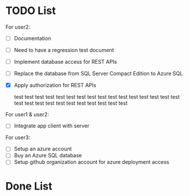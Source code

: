 # TODO List
For user2:
- [ ] Documentation
- [ ] Need to have a regression test document
- [ ] Implement database access for REST APIs
- [ ] Replace the database from SQL Server Compact Edition to Azure SQL
- [x] Apply authorization for REST APIs
  
  test test test test test test test test test test
  test test test test test test test test 
  test test test test test test test test test 

For user1 & user2:
- [ ] Integrate app client with server

For user3:
- [ ] Setup an azure account
- [ ] Buy an Azure SQL database
- [ ] Setup github organization account for azure deployment access

# Done List
